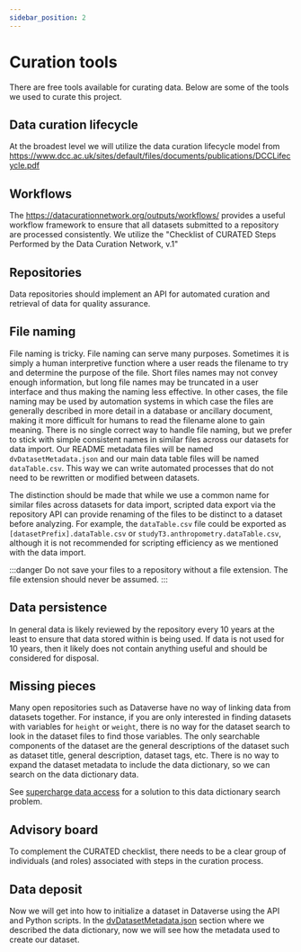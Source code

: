 ```yaml
---
sidebar_position: 2
---
```


# Curation tools

There are free tools available for curating data. Below are some of the tools we used to curate this project.

## Data curation lifecycle

At the broadest level we will utilize the data curation lifecycle model from https://www.dcc.ac.uk/sites/default/files/documents/publications/DCCLifecycle.pdf

## Workflows

The https://datacurationnetwork.org/outputs/workflows/ provides a useful workflow framework to ensure that all datasets submitted to a repository are processed consistently. We utilize the "Checklist of CURATED Steps Performed by the Data Curation Network, v.1"

## Repositories

Data repositories should implement an API for automated curation and retrieval of data for quality assurance.

## File naming

File naming is tricky. File naming can serve many purposes. Sometimes it is simply a human interpretive function where a user reads the filename to try and determine the purpose of the file. Short files names may not convey enough information, but long file names may be truncated in a user interface and thus making the naming less effective. In other cases, the file naming may be used by automation systems in which case the files are generally described in more detail in a database or ancillary document, making it more difficult for humans to read the filename alone to gain meaning. 
There is no single correct way to handle file naming, but we prefer to stick with simple consistent names in similar files across our datasets for data import. Our README metadata files will be named `dvDatasetMetadata.json` and our main data table files will be named `dataTable.csv`. This way we can write automated processes that do not need to be rewritten or modified between datasets. 

The distinction should be made that while we use a common name for similar files across datasets for data import, scripted data export via the repository API can provide renaming of the files to be distinct to a dataset before analyzing. For example, the `dataTable.csv` file could be exported as `[datasetPrefix].dataTable.csv` or `studyT3.anthropometry.dataTable.csv`, although it is not recommended for scripting efficiency as we mentioned with the data import.

:::danger
Do not save your files to a repository without a file extension. The file extension should never be assumed.
:::

## Data persistence

In general data is likely reviewed by the repository every 10 years at the least to ensure that data stored within is being used. If data is not used for 10 years, then it likely does not contain anything useful and should be considered for disposal.

## Missing pieces

Many open repositories such as Dataverse have no way of linking data from datasets together. For instance, if you are only interested in finding datasets with variables for `height` or `weight`, there is no way for the dataset search to look in the dataset files to find those variables. The only searchable components of the dataset are the general descriptions of the dataset such as dataset title, general description, dataset tags, etc. There is no way to expand the dataset metadata to include the data dictionary, so we can search on the data dictionary data.

See [supercharge data access](/docs/curation-tools/supercharge-access.md) for a solution to this data dictionary search problem.

## Advisory board

To complement the CURATED checklist, there needs to be a clear group of individuals (and roles) associated with steps in the curation process.

## Data deposit

Now we will get into how to initialize a dataset in Dataverse using the API and Python scripts. In the [dvDatasetMetadata.json](/docs/curation-tools/data-dictionary.md#dvdatasetmetadatajson-metadata) section where we described the data dictionary, now we will see how the metadata used to create our dataset.

